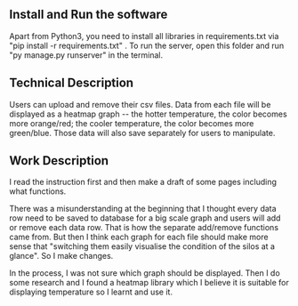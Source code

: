 ## Install and Run the software

Apart from Python3, you need to install all libraries in requirements.txt via "pip install -r requirements.txt" . To run the server, open this folder and run "py manage.py runserver" in the terminal.

## Technical Description

Users can upload and remove their csv files. Data from each file will be displayed as a heatmap graph -- the hotter temperature, the color becomes more orange/red; the cooler temperature, the color becomes more green/blue. Those data will also save separately for users to manipulate.

## Work Description

I read the instruction first and then make a draft of some pages including what functions.

There was a misunderstanding at the beginning that I thought every data row need to be saved to database for a big scale graph and users will add or remove each data row. That is how the separate add/remove functions came from. But then I think each graph for each file should make more sense that "switching them easily visualise the
condition of the silos at a glance". So I make changes.

In the process, I was not sure which graph should be displayed. Then I do some research and I found a heatmap library which I believe it is suitable for displaying temperature so I learnt and use it.